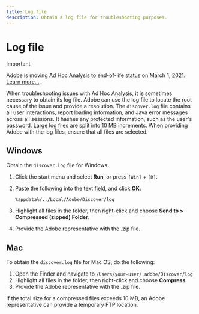 ```yaml
---
title: Log file
description: Obtain a log file for troubleshooting purposes.
---
```


# Log file

>[!IMPORTANT]
>
>Adobe is moving Ad Hoc Analysis to end-of-life status on March 1, 2021. [Learn more...](https://adobe.ly/discoverworkspace).

When troubleshooting issues with Ad Hoc Analysis, it is sometimes necessary to obtain its log file. Adobe can use the log file to locate the root cause of the issue and provide a resolution. The `discover.log` file contains all user interactions, report loading information, and Java error messages across all sessions. It hashes any protected information, such as the user's password. Large log files are split into 10 MB increments. When providing Adobe with the log files, ensure that all files are selected.

## Windows

Obtain the `discover.log` file for Windows:

1. Click the start menu and select **Run**, or press `[Win]` + `[R]`.
2. Paste the following into the text field, and click **OK**:

   ```text
   %appdata%/../Local/Adobe/Discover/log
   ```

3. Highlight all files in the folder, then right-click and choose **Send to > Compressed (zipped) Folder**.
4. Provide the Adobe representative with the .zip file.

## Mac

To obtain the `discover.log` file for Mac OS, do the following:

1. Open the Finder and navigate to `/Users/your-user/.adobe/Discover/log`
2. Highlight all files in the folder, then right-click and choose **Compress**.
3. Provide the Adobe representative with the .zip file.

If the total size for a compressed files exceeds 10 MB, an Adobe representative can provide a temporary FTP location.
